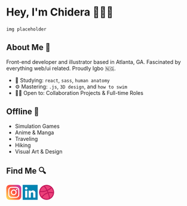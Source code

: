 # Hey, I'm Chidera 👩🏾‍💻
`img placeholder`

## About Me 🧠
Front-end developer and illustrator based in Atlanta, GA. Fascinated by everything web/ui related. Proudly Igbo 🇳🇬.

- 🌱 Studying: `react`, `sass`, `human anatomy`
- ⚙️ Mastering: `.js`, `3D design`, and `how to swim`
- 👐🏾 Open to: Collaboration Projects & Full-time Roles

## Offline 📵
- Simulation Games
- Anime & Manga
- Traveling
- Hiking
- Visual Art & Design

## Find Me 🔍
<a href="http://instagram.com/codesignr/"><img src="/img/instagram.png" alt="instagram" width="40px"></a>
<a href="https://www.linkedin.com/in/chidera-obinali/"><img src="/img/linkedin.png" alt="linkedin" width="40px"></a>
<a href="https://dribbble.com/chideraobi"><img src="/img/dribbble.png" alt="dribbble" width="40px"></a>
